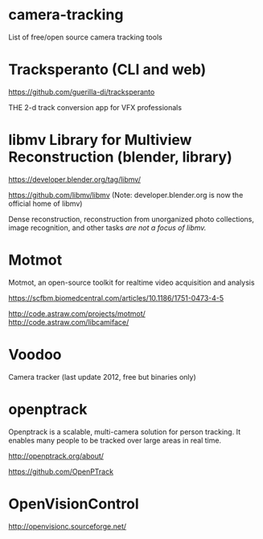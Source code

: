 # camera-tracking

List of free/open source camera tracking tools

# Tracksperanto (CLI and web)

https://github.com/guerilla-di/tracksperanto

THE 2-d track conversion app for VFX professionals

# libmv Library for Multiview Reconstruction (blender, library)

https://developer.blender.org/tag/libmv/

https://github.com/libmv/libmv (Note: developer.blender.org is now the official home of libmv)

Dense reconstruction, reconstruction from unorganized photo collections, image recognition, and other tasks *are not a focus of libmv.*

# Motmot

Motmot, an open-source toolkit for realtime video acquisition and analysis

https://scfbm.biomedcentral.com/articles/10.1186/1751-0473-4-5

http://code.astraw.com/projects/motmot/
http://code.astraw.com/libcamiface/

# Voodoo

Camera tracker (last update 2012, free but binaries only)


# openptrack

Openptrack is a scalable, multi-camera solution for person tracking.
It enables many people to be tracked over large areas in real time.

http://openptrack.org/about/

https://github.com/OpenPTrack

# OpenVisionControl

http://openvisionc.sourceforge.net/
